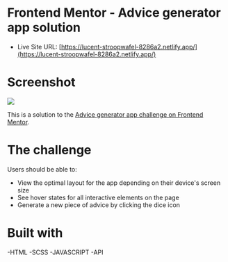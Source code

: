 # Frontend Mentor - Advice generator app solution

- Live Site URL: [https://lucent-stroopwafel-8286a2.netlify.app/](https://lucent-stroopwafel-8286a2.netlify.app/)

# Screenshot

![](./images/advicescreenshot.PNG.jpg)

This is a solution to the [Advice generator app challenge on Frontend Mentor](https://www.frontendmentor.io/challenges/advice-generator-app-QdUG-13db). 

# The challenge

Users should be able to:

- View the optimal layout for the app depending on their device's screen size
- See hover states for all interactive elements on the page
- Generate a new piece of advice by clicking the dice icon

# Built with

-HTML
-SCSS
-JAVASCRIPT
-API